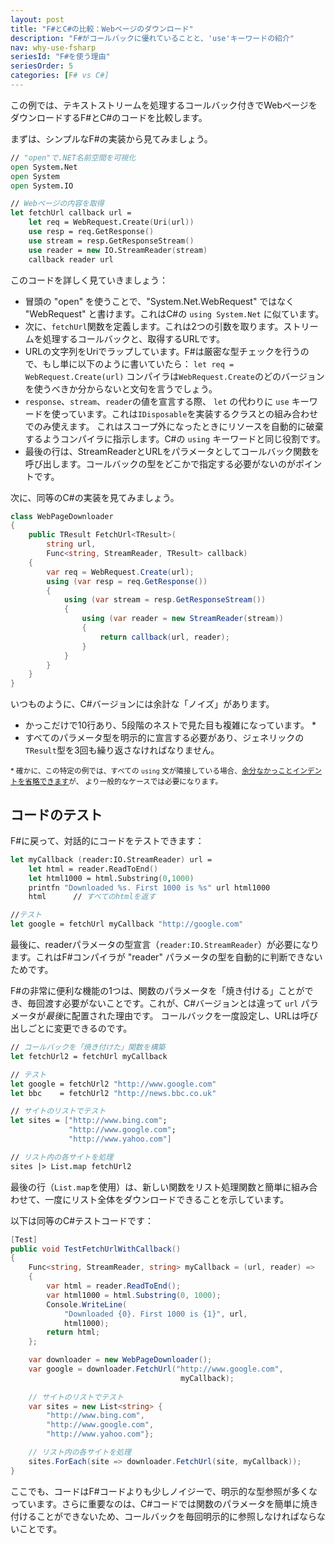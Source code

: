 ```yaml
---
layout: post
title: "F#とC#の比較：Webページのダウンロード"
description: "F#がコールバックに優れていることと、'use'キーワードの紹介"
nav: why-use-fsharp
seriesId: "F#を使う理由"
seriesOrder: 5
categories: [F# vs C#]
---
```


この例では、テキストストリームを処理するコールバック付きでWebページをダウンロードするF#とC#のコードを比較します。

まずは、シンプルなF#の実装から見てみましょう。

```fsharp
// "open"で.NET名前空間を可視化
open System.Net
open System
open System.IO

// Webページの内容を取得
let fetchUrl callback url =        
    let req = WebRequest.Create(Uri(url)) 
    use resp = req.GetResponse() 
    use stream = resp.GetResponseStream() 
    use reader = new IO.StreamReader(stream) 
    callback reader url
```

このコードを詳しく見ていきましょう：

* 冒頭の "open" を使うことで、"System.Net.WebRequest" ではなく "WebRequest" と書けます。これはC#の `using System.Net` に似ています。
* 次に、`fetchUrl`関数を定義します。これは2つの引数を取ります。ストリームを処理するコールバックと、取得するURLです。
* URLの文字列をUriでラップしています。F#は厳密な型チェックを行うので、もし単に以下のように書いていたら：
`let req = WebRequest.Create(url)`
コンパイラは`WebRequest.Create`のどのバージョンを使うべきか分からないと文句を言うでしょう。
* `response`、`stream`、`reader`の値を宣言する際、 `let` の代わりに `use` キーワードを使っています。これは`IDisposable`を実装するクラスとの組み合わせでのみ使えます。
  これはスコープ外になったときにリソースを自動的に破棄するようコンパイラに指示します。C#の `using` キーワードと同じ役割です。
* 最後の行は、StreamReaderとURLをパラメータとしてコールバック関数を呼び出します。コールバックの型をどこかで指定する必要がないのがポイントです。

次に、同等のC#の実装を見てみましょう。

```csharp
class WebPageDownloader
{
    public TResult FetchUrl<TResult>(
        string url,
        Func<string, StreamReader, TResult> callback)
    {
        var req = WebRequest.Create(url);
        using (var resp = req.GetResponse())
        {
            using (var stream = resp.GetResponseStream())
            {
                using (var reader = new StreamReader(stream))
                {
                    return callback(url, reader);
                }
            }
        }
    }
}
```

いつものように、C#バージョンには余計な「ノイズ」があります。

- かっこだけで10行あり、5段階のネストで見た目も複雑になっています。 *
- すべてのパラメータ型を明示的に宣言する必要があり、ジェネリックの`TResult`型を3回も繰り返さなければなりません。

<sub>* 確かに、この特定の例では、すべての `using` 文が隣接している場合、[余分なかっことインデントを省略できます](https://stackoverflow.com/questions/1329739/nested-using-statements-in-c-sharp)が、
より一般的なケースでは必要になります。</sub>

## コードのテスト

F#に戻って、対話的にコードをテストできます：

```fsharp
let myCallback (reader:IO.StreamReader) url = 
    let html = reader.ReadToEnd()
    let html1000 = html.Substring(0,1000)
    printfn "Downloaded %s. First 1000 is %s" url html1000
    html      // すべてのhtmlを返す

//テスト
let google = fetchUrl myCallback "http://google.com"
```

最後に、readerパラメータの型宣言（`reader:IO.StreamReader`）が必要になります。これはF#コンパイラが "reader" パラメータの型を自動的に判断できないためです。

F#の非常に便利な機能の1つは、関数のパラメータを「焼き付ける」ことができ、毎回渡す必要がないことです。これが、C#バージョンとは違って `url` パラメータが*最後*に配置された理由です。
コールバックを一度設定し、URLは呼び出しごとに変更できるのです。

```fsharp
// コールバックを「焼き付けた」関数を構築
let fetchUrl2 = fetchUrl myCallback 

// テスト
let google = fetchUrl2 "http://www.google.com"
let bbc    = fetchUrl2 "http://news.bbc.co.uk"

// サイトのリストでテスト
let sites = ["http://www.bing.com";
             "http://www.google.com";
             "http://www.yahoo.com"]

// リスト内の各サイトを処理
sites |> List.map fetchUrl2 
```

最後の行（`List.map`を使用）は、新しい関数をリスト処理関数と簡単に組み合わせて、一度にリスト全体をダウンロードできることを示しています。

以下は同等のC#テストコードです：

```csharp
[Test]
public void TestFetchUrlWithCallback()
{
    Func<string, StreamReader, string> myCallback = (url, reader) =>
    {
        var html = reader.ReadToEnd();
        var html1000 = html.Substring(0, 1000);
        Console.WriteLine(
            "Downloaded {0}. First 1000 is {1}", url,
            html1000);
        return html;
    };

    var downloader = new WebPageDownloader();
    var google = downloader.FetchUrl("http://www.google.com",
                                      myCallback);
            
    // サイトのリストでテスト
    var sites = new List<string> {
        "http://www.bing.com",
        "http://www.google.com",
        "http://www.yahoo.com"};

    // リスト内の各サイトを処理
    sites.ForEach(site => downloader.FetchUrl(site, myCallback));
}
```

ここでも、コードはF#コードよりも少しノイジーで、明示的な型参照が多くなっています。さらに重要なのは、C#コードでは関数のパラメータを簡単に焼き付けることができないため、コールバックを毎回明示的に参照しなければならないことです。
